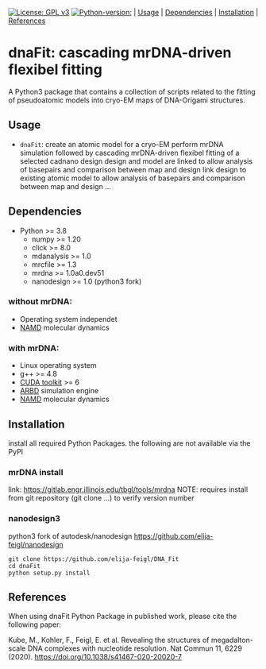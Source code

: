 [![License: GPL v3](https://img.shields.io/badge/License-GPL%20v3-blue.svg)](https://www.gnu.org/licenses/gpl-3.0) [![Python-version:](https://img.shields.io/badge/python-v3.8-green)]() | [Usage](#usage) | [Dependencies](#dependencies) | [Installation](#installation) | [References](#references)

# dnaFit: cascading mrDNA-driven flexibel fitting

A Python3 package that contains a collection of scripts related to the fitting of pseudoatomic models into cryo-EM maps of DNA-Origami structures.


## Usage
 * `dnaFit`: create an atomic model for a cryo-EM perform mrDNA simulation followed by cascading mrDNA-driven flexibel fitting of a selected cadnano design
    design and model are linked to allow analysis of basepairs and comparison between map and design
 link design to existing atomic model to allow analysis of basepairs and comparison between map and design
...


## Dependencies

* Python >= 3.8
  * numpy >= 1.20
  * click >= 8.0
  * mdanalysis >= 1.0
  * mrcfile >= 1.3
  * mrdna >= 1.0a0.dev51
  * nanodesign >= 1.0 (python3 fork)

### without mrDNA:

* Operating system independet
* [NAMD](https://www.ks.uiuc.edu/Research/namd/) molecular dynamics

### with mrDNA:

* Linux operating system
* g++ >= 4.8
* [CUDA toolkit](https://developer.nvidia.com/cuda-toolkit) >= 6
* [ARBD](http://bionano.physics.illinois.edu/arbd) simulation engine
* [NAMD](https://www.ks.uiuc.edu/Research/namd/) molecular dynamics

## Installation

install all required Python Packages. the following are not available via the PyPI
### mrDNA install
link: https://gitlab.engr.illinois.edu/tbgl/tools/mrdna
NOTE: requires install from git repository (git clone ...) to verify version number

### nanodesign3
python3 fork of autodesk/nanodesign
https://github.com/elija-feigl/nanodesign


    git clone https://github.com/elija-feigl/DNA_Fit
    cd dnaFit
    python setup.py install


## References

When using dnaFit Python Package in published work, please cite the following paper:

Kube, M., Kohler, F., Feigl, E. et al. Revealing the structures of megadalton-scale DNA complexes with nucleotide resolution. Nat Commun 11, 6229 (2020). https://doi.org/10.1038/s41467-020-20020-7
